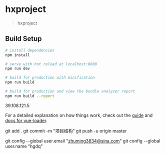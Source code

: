 # hxproject

> hxproject

## Build Setup

``` bash
# install dependencies
npm install

# serve with hot reload at localhost:8080
npm run dev

# build for production with minification
npm run build

# build for production and view the bundle analyzer report
npm run build --report
```

39.108.121.5

For a detailed explanation on how things work, check out the [guide](http://vuejs-templates.github.io/webpack/) and [docs for vue-loader](http://vuejs.github.io/vue-loader).

git add .
git commit -m "项目结构"
git push -u origin master

git config --global user.email "zhuming3834@sina.com"
git config --global user.name "hgdq"
